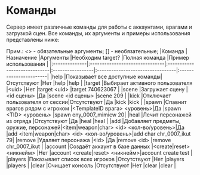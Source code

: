 # Команды 
Сервер имеет различные команды для работы с аккаунтами, врагами и загрузкой сцен. Все команды, их аргументы и примеры использования представлены ниже:

Прим.: <> - обязательные аргументы; [] - необязательные;
|Команда        |Назначение                      |Аргументы                     |Необходим target? |Полная команда                    |Пример использования    |
|:--------------|:-------------------------------|:-----------------------------|:-----------------|:---------------------------------|:-----------------------|
|help           |Показывает все доступные команды|Отсутствуют                   |Нет               |help                              |help                    |
|target         |Выбирает активного пользователя |\<uid>                        |Нет               |target \<uid>                     |target 740623067        |
|scene          |Загружает сцену                 |\<id сцены>                   |Да                |scene \<id сцены>                 |scene 209               |
|kick           |Отключает пользователя от сессии|Отсутствуют                   |Да                |kick                              |kick                    |
|spawn          |Спавнит врагов рядом с игроком  |\<TemplateID врага> \<уровень>|Да                |spawn \<TID> \<уровень>           |spawn eny_0007_mimicw 20|
|heal           |Лечит персонажей из отряда      |Отсутствуют                   |Да                |heal                              |heal                    |
|add            |Добавляет предметы, оружие, персонажей|\<item\|weapon\|char> \<id> \<кол-во/уровень>|Да                |add \<item\|weapon\|char> \<id> \<кол-во/уровень>|add char chr_0007_ikut 79|
|remove         |Удаляет персонажа               |\<id>                         |Да                |remove \<id>                      |remove chr_0007_ikut    |
|account        |Создаёт аккаунт в базе данных   |\<create\|reset> \<никнейм>   |Нет               |account <create\|reset> \<никнейм>|account create test     |
|players        |Показывает список всех игроков  |Отсутствуют                   |Нет               |players                           |players                 |
|clear          |Очищает консоль                 |Отсутствуют                   |Нет               |clear                             |clear                   |